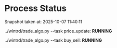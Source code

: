 # Process Status

Snapshot taken at: 2025-10-07 11:40:11

../wintrd/trade_algo.py --task price_update: **RUNNING**

../wintrd/trade_algo.py --task buy_sell: **RUNNING**

